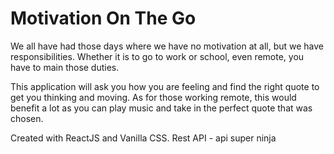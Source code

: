 # Motivation On The Go
We all have had those days where we have no motivation at all, but we have
responsibilities. Whether it is to go to work or school, even remote, you have 
to main those duties.

This application will ask you how you are feeling and find the right quote to
get you thinking and moving. As for those working remote, this would benefit 
a lot as you can play music and take in the perfect quote that was chosen.

Created with ReactJS and Vanilla CSS.
Rest API - api super ninja

